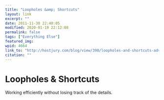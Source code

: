 ```yaml
---
title: "Loopholes &amp; Shortcuts"
layout: link
excerpt: ""
date: 2011-11-30 22:40:05
modified: 2020-01-19 22:12:08
permalink: false
tags: ["Everything Else"]
featured_img: 
wpid: 4664
link_to: "http://hostjury.com/blog/view/390/loopholes-and-shortcuts-advances-and-mistakes"
citation: ""
---
```


# Loopholes & Shortcuts

Working efficiently without losing track of the details.